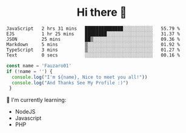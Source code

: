 <h1  align='center'> Hi there 👋 </h1>

<p align='center'> </p>

<!--START_SECTION:waka-->

```text
JavaScript   2 hrs 31 mins   ██████████████░░░░░░░░░░░   55.79 %
EJS          1 hr 25 mins    ████████░░░░░░░░░░░░░░░░░   31.37 %
JSON         25 mins         ██▒░░░░░░░░░░░░░░░░░░░░░░   09.36 %
Markdown     5 mins          ▒░░░░░░░░░░░░░░░░░░░░░░░░   01.92 %
TypeScript   3 mins          ▒░░░░░░░░░░░░░░░░░░░░░░░░   01.27 %
Text         0 secs          ░░░░░░░░░░░░░░░░░░░░░░░░░   00.16 %
```

<!--END_SECTION:waka-->

```javascript
const name = 'Fauzaro01'
if (!name = '') {
  console.log("I'm ${name}, Nice to meet you all!"))
  console.log("And Thanks See My Profile :)")
 }
```

:page_with_curl: I'm currently learning:
- NodeJS
- Javascript
- PHP


